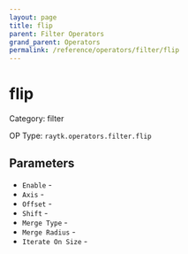 ```yaml
---
layout: page
title: flip
parent: Filter Operators
grand_parent: Operators
permalink: /reference/operators/filter/flip
---
```


# flip



Category: filter

OP Type: `raytk.operators.filter.flip`

## Parameters

* `Enable` - 
* `Axis` - 
* `Offset` - 
* `Shift` - 
* `Merge Type` - 
* `Merge Radius` - 
* `Iterate On Size` -
